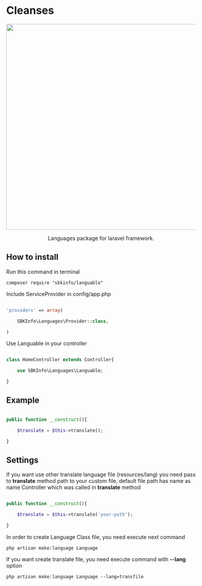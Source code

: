 # Cleanses

<p align="center">
    <img src="https://lh3.googleusercontent.com/kIES9CeD2TCoxIz_h2FwMGKTlMgkHkE_fBfPvlqnjoo6E5BOSwnZUqyuDszNf_5Lte2rmyhVmbhzc_iAFgIje4UJoIEY6D-sXNvcF3LDVsmV5G60TdQQxr6rm2thU2uDDhXUWDimCbkZlZ7L3N19FKx4JnhBcHz6MkmN1ZZH8JSe6X6m2roQVxmtUado0M9QN4-Ys-HcTDtidioGh_Z1x0SsBo_RUsodJiIyNROdZLryS2xSP3lfByUQS9hb3gHrkxGQ3yw3Rd1bGJwREiZSnL6hu6WKZBIK8nkg52OorkTY4qPC6Q0KoKZTjUEH2qqwFAtuAaNgF2g7tIABzFIoW1nLJSUN96EB4o0-TBxA1lvDF1fHDwZ-ABpoz1qGRMEnV6C84dW0RWfCiuqU3fDhHginNu1ZK1gS5SH4mLI-tSHRa1iH_MDy9G7-zSIws6UhHmZ2dKhpRM-jh_oR4ZVv5rUVe50hi17LXuvJZ0pCuBHj1XEkn9fJUwNpDfgcJmB2iDbPRFXjwdmCr8oaLpyoBXKoyYMnpsxcsLl4_SxMhR-ZcKoYmWba-r-s5d23in5Y-_dZMhTaZDP3vVmTaNRfzEC8eoEjnVo-rF1TbKQ=w900-h490-no" width="546">
</p>

<p align="center">
    Languages package for laravel framework.
</p>

## How to install

Run this command in terminal

	composer require "sbkinfo/languable"

Include ServiceProvider in config/app.php

```php

'providers' => array(

	SBKInfo\Languages\Provider::class,

)

```

Use Languable in your controller

```php

class HomeController extends Controller{

	use SBKInfo\Languages\Languable;

}

```

## Example

```php

public function __construct(){

	$translate = $this->translate();

}

```

## Settings

If you want use other translate language file (resources/lang)
you need pass to <b>translate</b> method
path to your custom file, default file path has name as
name Controller which was called in <b>translate</b> method

```php

public function __construct(){

	$translate = $this->translate('your-path');

}

```
In order to create Language Class file, you need execute next command

	php artisan make:language Language

If you want create translate file, you need execute command
with <b>--lang</b> option

	php artisan make:language Language --lang=transfile
